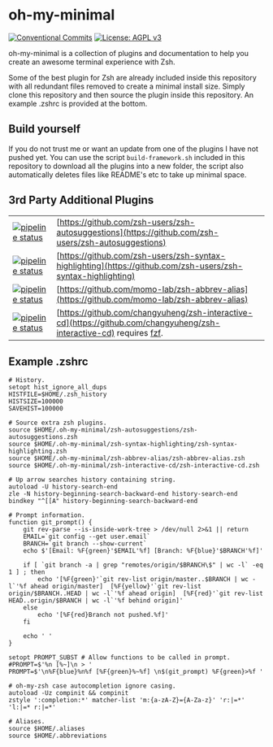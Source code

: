 # oh-my-minimal
[![Conventional Commits](https://img.shields.io/badge/Conventional%20Commits-1.0.0-yellow.svg)](https://conventionalcommits.org) [![License: AGPL v3](https://img.shields.io/badge/License-AGPLv3-blue.svg)](https://www.gnu.org/licenses/agpl-3.0)


oh-my-minimal is a collection of plugins and documentation to help you create an awesome terminal experience with Zsh.


Some of the best plugin for Zsh are already included inside this repository with all redundant files removed to create a minimal install size.
Simply clone this repository and then source the plugin inside this repository.
An example .zshrc is provided at the bottom.


## Build yourself
If you do not trust me or want an update from one of the plugins I have not pushed yet.
You can use the script `build-framework.sh` included in this repository to download all the plugins into a new folder, the script also automatically deletes files like README's etc to take up minimal space.


## 3rd Party Additional Plugins
|                                                                                                                                           | |
|-------------------------------------------------------------------------------------------------------------------------------------------|-|
| [![pipeline status](https://img.shields.io/badge/Upsteam%20Commit-ae315de-yellowgreen)](https://github.com/zsh-users/zsh-autosuggestions) | [https://github.com/zsh-users/zsh-autosuggestions](https://github.com/zsh-users/zsh-autosuggestions) |
| [![pipeline status](https://img.shields.io/badge/Upsteam%20Commit-ebef4e5-yellowgreen)](https://github.com/zsh-users/zsh-syntax-highlighting) | [https://github.com/zsh-users/zsh-syntax-highlighting](https://github.com/zsh-users/zsh-syntax-highlighting) |
| [![pipeline status](https://img.shields.io/badge/Upsteam%20Commit-b9fecab-yellowgreen)](https://github.com/momo-lab/zsh-abbrev-alias) | [https://github.com/momo-lab/zsh-abbrev-alias](https://github.com/momo-lab/zsh-abbrev-alias) |
| [![pipeline status](https://img.shields.io/badge/Upsteam%20Commit-7bbe02e-yellowgreen)](https://github.com/changyuheng/zsh-interactive-cd) | [https://github.com/changyuheng/zsh-interactive-cd](https://github.com/changyuheng/zsh-interactive-cd) requires [fzf](https://github.com/junegunn/fzf). |


## Example .zshrc

```
# History.
setopt hist_ignore_all_dups
HISTFILE=$HOME/.zsh_history
HISTSIZE=100000
SAVEHIST=100000

# Source extra zsh plugins.
source $HOME/.oh-my-minimal/zsh-autosuggestions/zsh-autosuggestions.zsh
source $HOME/.oh-my-minimal/zsh-syntax-highlighting/zsh-syntax-highlighting.zsh
source $HOME/.oh-my-minimal/zsh-abbrev-alias/zsh-abbrev-alias.zsh
source $HOME/.oh-my-minimal/zsh-interactive-cd/zsh-interactive-cd.zsh

# Up arrow searches history containing string.
autoload -U history-search-end
zle -N history-beginning-search-backward-end history-search-end
bindkey "^[[A" history-beginning-search-backward-end

# Prompt information.
function git_prompt() {
    git rev-parse --is-inside-work-tree > /dev/null 2>&1 || return
    EMAIL=`git config --get user.email`
    BRANCH=`git branch --show-current`
    echo $'[Email: %F{green}'$EMAIL'%f] [Branch: %F{blue}'$BRANCH'%f]'

    if [ `git branch -a | grep "remotes/origin/$BRANCH\$" | wc -l` -eq 1 ] ; then
        echo '[%F{green}'`git rev-list origin/master..$BRANCH | wc -l`'%f ahead origin/master]  [%F{yellow}'`git rev-list origin/$BRANCH..HEAD | wc -l`'%f ahead origin]  [%F{red}'`git rev-list HEAD..origin/$BRANCH | wc -l`'%f behind origin]'
    else
        echo '[%F{red}Branch not pushed.%f]'
    fi

    echo ' '
}

setopt PROMPT_SUBST # Allow functions to be called in prompt.
#PROMPT=$'%n [%~]\n > '
PROMPT=$'\n%F{blue}%n%f [%F{green}%~%f] \n$(git_prompt) %F{green}>%f '

# oh-my-zsh case autocompletion ignore casing.
autoload -Uz compinit && compinit
zstyle ':completion:*' matcher-list 'm:{a-zA-Z}={A-Za-z}' 'r:|=*' 'l:|=* r:|=*'

# Aliases.
source $HOME/.aliases
source $HOME/.abbreviations
```
